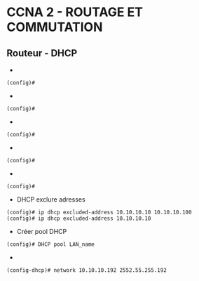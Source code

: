 # CCNA 2 - ROUTAGE ET COMMUTATION

## Routeur - DHCP

* 
```
(config)# 
```

* 
```
(config)# 
```

* 
```
(config)# 
```

* 
```
(config)# 
```

* 
```
(config)# 
```

* DHCP exclure adresses
```
(config)# ip dhcp excluded-address 10.10.10.10 10.10.10.100
(config)# ip dhcp excluded-address 10.10.10.10
```

* Créer pool DHCP
```
(config)# DHCP pool LAN_name
```

* 
```
(config-dhcp)# network 10.10.10.192 2552.55.255.192
```